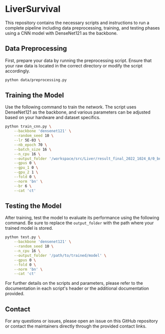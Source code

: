 # LiverSurvival

This repository contains the necessary scripts and instructions to run a complete pipeline including data preprocessing, training, and testing phases using a CNN model with DenseNet121 as the backbone.

## Data Preprocessing

First, prepare your data by running the preprocessing script. Ensure that your raw data is located in the correct directory or modify the script accordingly.

```bash
python data/preprocessing.py
```

## Training the Model

Use the following command to train the network. The script uses DenseNet121 as the backbone, and various parameters can be adjusted based on your hardware and dataset specifics.

```bash
python train_cnn.py \
    --backbone 'densenet121' \
    --random_seed 10 \
    --lr 5E-03 \
    --nb_epoch 70 \
    --batch_size 16 \
    --n_cpu 16 \
    --output_folder '/workspace/src/Liver/result_final_2022_1024_8/0_bn_6mon_ft' \
    --gpus 0 \
    --gpu_1 0 \
    --gpu_2 1 \
    --fold 0 \
    --norm 'bn' \
    --br 6 \
    --cat 'ct'  
```

## Testing the Model

After training, test the model to evaluate its performance using the following command. Be sure to replace the `output_folder` with the path where your trained model is stored.

```bash
python test.py \
    --backbone 'densenet121' \
    --random_seed 10 \
    --n_cpu 16 \
    --output_folder '/path/to/trained/model' \
    --gpus 0 \
    --fold 0 \
    --norm 'bn' \
    --cat 'ct'
```

For further details on the scripts and parameters, please refer to the documentation in each script's header or the additional documentation provided.

## Contact

For any questions or issues, please open an issue on this GitHub repository or contact the maintainers directly through the provided contact links.
